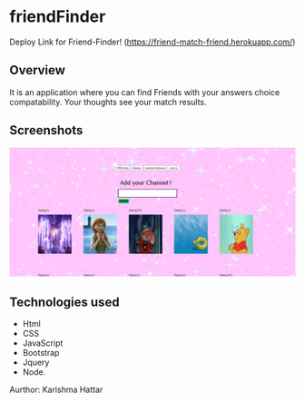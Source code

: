 # friendFinder

Deploy Link for Friend-Finder!
(https://friend-match-friend.herokuapp.com/)

## Overview
 It is an application where you can find Friends with your answers choice compatability. Your thoughts see your match results. 

## Screenshots
![ Giphy-paradise! ](https://github.com/kaur1081/Giphy-paradise/blob/master/giphy1.PNG)

## Technologies used

- Html
- CSS
- JavaScript
- Bootstrap
- Jquery 
- Node.

Aurthor: Karishma Hattar
